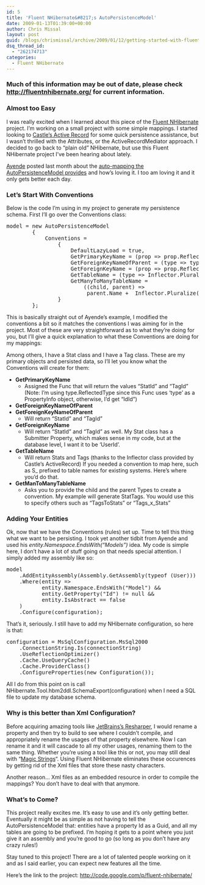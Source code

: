 ```yaml
---
id: 5
title: 'Fluent NHibernate&#8217;s AutoPersistenceModel'
date: 2009-01-13T01:39:00+00:00
author: Chris Missal
layout: post
guid: /blogs/chrismissal/archive/2009/01/12/getting-started-with-fluent-nhibernate.aspx
dsq_thread_id:
  - "262174713"
categories:
  - Fluent NHibernate
---
```

### Much of this information may be out of date, please check <http://fluentnhibernate.org/> for current information.  


### Almost too Easy

I was really excited when I learned about this piece of the [Fluent NHibernate](http://code.google.com/p/fluent-nhibernate/) project. I&#8217;m working on a small project with some simple mappings. I started looking to [Castle&#8217;s Active Record](http://www.castleproject.org/activerecord/gettingstarted/index.html) for some quick persistence assistance, but I wasn&#8217;t thrilled with the Attributes, or the ActiveRecordMediator approach. I decided to go back to &#8220;plain old&#8221; NHibernate, but use this Fluent NHibernate project I&#8217;ve been hearing about lately.

[Ayende](http://wwww.ayende.com) posted last month about the [auto-mapping the AutoPersistenceModel provides](http://ayende.com/Blog/archive/2008/12/11/fluent-nhibernate.aspx) and how&#8217;s loving it. I too am loving it and it only gets better each day.

### Let&#8217;s Start With Conventions

Below is the code I&#8217;m using in my project to generate my persistence schema. First I&#8217;ll go over the Conventions class:

<pre>model = new AutoPersistenceModel<br />        {<br />            Conventions =<br />                {<br />                    DefaultLazyLoad = true,<br />                    GetPrimaryKeyName = (prop =&gt; prop.ReflectedType.Name + prop.Name),<br />                    GetForeignKeyNameOfParent = (type =&gt; type.Name + "Id"),<br />                    GetForeignKeyName = (prop =&gt; prop.ReflectedType.Name + "Id"),<br />                    GetTableName = (type =&gt; Inflector.Pluralize(type.Name)),<br />                    GetManyToManyTableName =<br />                        ((child, parent) =&gt;<br />                         parent.Name +  Inflector.Pluralize(child.Name))<br />                }<br />        };<br /></pre>

This is basically straight out of Ayende&#8217;s example, I modified the conventions a bit so it matches the conventions I was aiming for in the project. Most of these are very straightforward as to what they&#8217;re doing for you, but I&#8217;ll give a quick explanation to what these Conventions are doing for my mappings:

Among others, I have a Stat class and I have a Tag class. These are my primary objects and persisted data, so I&#8217;ll let you know what the Conventions will create for them: 

  * **GetPrimaryKeyName** 
      * Assigned the Func that will return the values &#8220;StatId&#8221; and &#8220;TagId&#8221; (Note: I&#8217;m using type.ReflectedType since this Func uses &#8216;type&#8217; as a PropertyInfo object, otherwise, I&#8217;d get &#8220;IdId&#8221;) 
  * **GetForeignKeyNameOfParent&nbsp;** 
  * **GetForeignKeyNameOfParent&nbsp;** 
      * Will return &#8220;StatId&#8221; and &#8220;TagId&#8221;
  * **GetForeignKeyName&nbsp;** 
      * Will return &#8220;StatId&#8221; and &#8220;TagId&#8221; as well. My Stat class has a Submitter Property, which makes sense in my code, but at the database level, I want it to be &#8216;UserId&#8217;. 
  * **GetTableName** 
      * Will return Stats and Tags (thanks to the Inflector class provided by Castle&#8217;s ActiveRecord) If you needed a convention to map here, such as S_ prefixed to table names for existing systems. Here&#8217;s where you&#8217;d do that.
  * **GetManToManyTableName** 
      * Asks you to provide the child and the parent Types to create a convention. My example will generate StatTags. You would use this to specify others such as &#8220;TagsToStats&#8221; or &#8220;Tags\_x\_Stats&#8221;

### Adding Your Entities

Ok, now that we have the Conventions (rules) set up. Time to tell this thing what we want to be persisting. I took yet another tidbit from Ayende and used his _entity.Namespace.EndsWith(&#8220;Models&#8221;)_ idea. My code is simple here, I don&#8217;t have a lot of stuff going on that needs special attention. I simply added my assembly like so:

<pre>model<br />    .AddEntityAssembly(Assembly.GetAssembly(typeof (User)))<br />    .Where(entity =&gt;<br />           entity.Namespace.EndsWith("Model") &&<br />           entity.GetProperty("Id") != null &&<br />           entity.IsAbstract == false<br />    )<br />    .Configure(configuration);<br /></pre>

That&#8217;s it, seriously. I still have to add my NHibernate configuration, so here is that:

<pre>configuration = MsSqlConfiguration.MsSql2000<br />    .ConnectionString.Is(connectionString)<br />    .UseReflectionOptimizer()<br />    .Cache.UseQueryCache()<br />    .Cache.ProviderClass()<br />    .ConfigureProperties(new Configuration());<br /></pre>

All I do from this point on is call NHibernate.Tool.hbm2ddl.SchemaExport(configuration) when I need a SQL file to update my database schema.

### Why is this better than Xml Configuration?

Before acquiring amazing tools like [JetBrains&#8217;s Resharper](http://www.jetbrains.com/resharper/), I would rename a property and then try to build to see where I couldn&#8217;t compile, and appropriately rename the usages of that property elsewhere. Now I can rename it and it will cascade to all my other usages, renaming them to the same thing. Whether you&#8217;re using a tool like this or not, you may still deal with &#8220;[Magic Strings](http://en.wikipedia.org/wiki/Magic_string_(programming))&#8220;. Using Fluent NHibernate eliminates these occurences by getting rid of the Xml files that store these nasty characters.

Another reason&#8230; Xml files as an embedded resource in order to compile the mappings? You don&#8217;t have to deal with that anymore.

### What&#8217;s to Come?

This project really excites me. It&#8217;s easy to use and it&#8217;s only getting better. Eventually it might be as simple as not having to tell the AutoPersistenceModel that: entities have a property Id as a Guid, and all my tables are going to be prefixed. I&#8217;m hoping it gets to a point where you just give it an assembly and you&#8217;re good to go (so long as you don&#8217;t have any crazy rules!)

Stay tuned to this project! There are a lot of talented people working on it and as I said earlier, you can expect new features all the time.

Here&#8217;s the link to the project: <http://code.google.com/p/fluent-nhibernate/>
